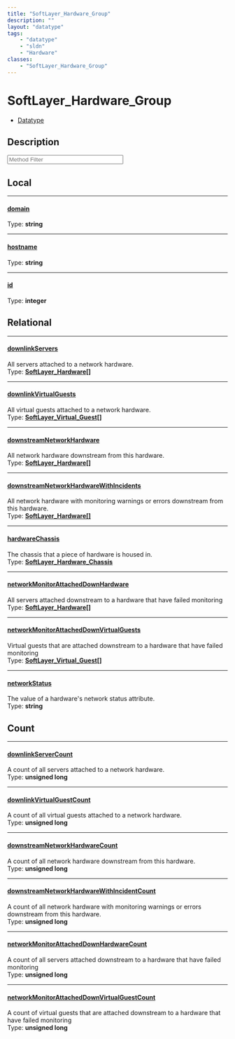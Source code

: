 ```yaml
---
title: "SoftLayer_Hardware_Group"
description: ""
layout: "datatype"
tags:
    - "datatype"
    - "sldn"
    - "Hardware"
classes:
    - "SoftLayer_Hardware_Group"
---
```


# SoftLayer_Hardware_Group
<div id='service-datatype'>
    <ul id='sldn-reference-tabs'>
        <li id='datatype'> <a href='/reference/datatypes/SoftLayer_Hardware_Group' >Datatype</a></li>
    </ul>
</div>

## Description 






<!-- Service Filer BEGIN -->
<div class="view-filters">
        <div class="clearfix">
            <div class="search-input-box">
                <input placeholder="Method Filter" onkeyup="titleSearch(inputId='prop-input', divId='properties', elementClass='prop-row')" 
                    type="text" id="prop-input" value="" size="30" maxlength="128" class="form-text">
            </div>
        </div>
</div>
<!-- Service Filer END -->

<div id="properties" class="content">
<div id="localProperties" class="prop-content" >

## Local
-----
[domain]: #domain
#### [domain]
  
<span class="type-label">Type: </span>**string**

-----
[hostname]: #hostname
#### [hostname]
  
<span class="type-label">Type: </span>**string**

-----
[id]: #id
#### [id]
  
<span class="type-label">Type: </span>**integer**

</div>
<!-- LOCAL PROPERTY END -->

<div id="relationalProperties"  class="prop-content" >

## Relational
-----
[downlinkServers]: #downlinkservers
#### [downlinkServers]
All servers attached to a network hardware.  
<span class="type-label">Type: </span>**<a href='/reference/datatypes/SoftLayer_Hardware'>SoftLayer_Hardware[] </a>**

-----
[downlinkVirtualGuests]: #downlinkvirtualguests
#### [downlinkVirtualGuests]
All virtual guests attached to a network hardware.  
<span class="type-label">Type: </span>**<a href='/reference/datatypes/SoftLayer_Virtual_Guest'>SoftLayer_Virtual_Guest[] </a>**

-----
[downstreamNetworkHardware]: #downstreamnetworkhardware
#### [downstreamNetworkHardware]
All network hardware downstream from this hardware.  
<span class="type-label">Type: </span>**<a href='/reference/datatypes/SoftLayer_Hardware'>SoftLayer_Hardware[] </a>**

-----
[downstreamNetworkHardwareWithIncidents]: #downstreamnetworkhardwarewithincidents
#### [downstreamNetworkHardwareWithIncidents]
All network hardware with monitoring warnings or errors downstream from this hardware.  
<span class="type-label">Type: </span>**<a href='/reference/datatypes/SoftLayer_Hardware'>SoftLayer_Hardware[] </a>**

-----
[hardwareChassis]: #hardwarechassis
#### [hardwareChassis]
The chassis that a piece of hardware is housed in.  
<span class="type-label">Type: </span>**<a href='/reference/datatypes/SoftLayer_Hardware_Chassis'>SoftLayer_Hardware_Chassis </a>**

-----
[networkMonitorAttachedDownHardware]: #networkmonitorattacheddownhardware
#### [networkMonitorAttachedDownHardware]
All servers attached downstream to a hardware that have failed monitoring  
<span class="type-label">Type: </span>**<a href='/reference/datatypes/SoftLayer_Hardware'>SoftLayer_Hardware[] </a>**

-----
[networkMonitorAttachedDownVirtualGuests]: #networkmonitorattacheddownvirtualguests
#### [networkMonitorAttachedDownVirtualGuests]
Virtual guests that are attached downstream to a hardware that have failed monitoring  
<span class="type-label">Type: </span>**<a href='/reference/datatypes/SoftLayer_Virtual_Guest'>SoftLayer_Virtual_Guest[] </a>**

-----
[networkStatus]: #networkstatus
#### [networkStatus]
The value of a hardware's network status attribute.  
<span class="type-label">Type: </span>**string**


## Count

-----
[downlinkServerCount]: #downlinkservercount
#### [downlinkServerCount]
A count of all servers attached to a network hardware.   
<span class="type-label">Type: </span>**unsigned long**


-----
[downlinkVirtualGuestCount]: #downlinkvirtualguestcount
#### [downlinkVirtualGuestCount]
A count of all virtual guests attached to a network hardware.   
<span class="type-label">Type: </span>**unsigned long**


-----
[downstreamNetworkHardwareCount]: #downstreamnetworkhardwarecount
#### [downstreamNetworkHardwareCount]
A count of all network hardware downstream from this hardware.   
<span class="type-label">Type: </span>**unsigned long**


-----
[downstreamNetworkHardwareWithIncidentCount]: #downstreamnetworkhardwarewithincidentcount
#### [downstreamNetworkHardwareWithIncidentCount]
A count of all network hardware with monitoring warnings or errors downstream from this hardware.   
<span class="type-label">Type: </span>**unsigned long**


-----
[networkMonitorAttachedDownHardwareCount]: #networkmonitorattacheddownhardwarecount
#### [networkMonitorAttachedDownHardwareCount]
A count of all servers attached downstream to a hardware that have failed monitoring   
<span class="type-label">Type: </span>**unsigned long**


-----
[networkMonitorAttachedDownVirtualGuestCount]: #networkmonitorattacheddownvirtualguestcount
#### [networkMonitorAttachedDownVirtualGuestCount]
A count of virtual guests that are attached downstream to a hardware that have failed monitoring   
<span class="type-label">Type: </span>**unsigned long**

</div>


